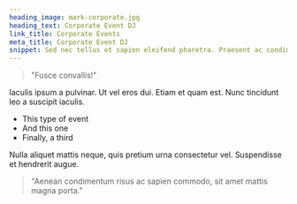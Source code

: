 ```yaml
---
heading_image: mark-corporate.jpg
heading_text: Corporate Event DJ
link_title: Corporate Events
meta_title: Corporate Event DJ
snippet: Sed nec tellus et sapien eleifend pharetra. Praesent ac condimentum lorem, nec sodales nunc.
---
```


> "Fusce convallis!"

Iaculis ipsum a pulvinar. Ut vel eros dui. Etiam et quam est. Nunc tincidunt leo a suscipit iaculis.

- This type of event
- And this one
- Finally, a third

Nulla aliquet mattis neque, quis pretium urna consectetur vel. Suspendisse et hendrerit augue.

> "Aenean condimentum risus ac sapien commodo, sit amet mattis magna porta."
